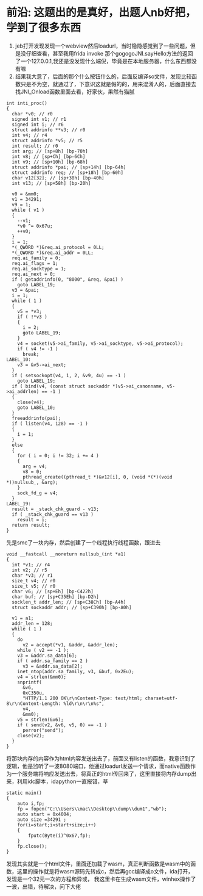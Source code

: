 #  前沿: 这题出的是真好，出题人nb好把，学到了很多东西
1. jeb打开发现发现一个webview然后loadurl，当时隐隐感觉到了一些问题，但是没仔细查看，甚至我用frida invoke 那个gogogoJNI.sayHello方法的返回了一个127.0.0.1,我还是没发现什么端倪，毕竟是在本地服务器，什么东西都没有嘛
2. 结果我大意了，后面的那个什么按钮什么的，后面反编译so文件，发现比较函数只是不为空，就通过了，下意识这就是假的的，用来混淆人的，后面直接去找JNI_Onload函数里面去看，好家伙，果然有猫腻
```
int inti_proc()
{
  char *v0; // r0
  signed int v1; // r1
  signed int i; // r6
  struct addrinfo **v3; // r0
  int v4; // r4
  struct addrinfo *v5; // r5
  int result; // r0
  int arg; // [sp+8h] [bp-70h]
  int v8; // [sp+Ch] [bp-6Ch]
  int v9; // [sp+10h] [bp-68h]
  struct addrinfo *pai; // [sp+14h] [bp-64h]
  struct addrinfo req; // [sp+18h] [bp-60h]
  char v12[32]; // [sp+38h] [bp-40h]
  int v13; // [sp+58h] [bp-20h]

  v0 = &mm0;
  v1 = 34291;
  v9 = 1;
  while ( v1 )
  {
    --v1;
    *v0 ^= 0x67u;
    ++v0;
  }
  i = 1;
  *(_QWORD *)&req.ai_protocol = 0LL;
  *(_QWORD *)&req.ai_addr = 0LL;
  req.ai_family = 0;
  req.ai_flags = 1;
  req.ai_socktype = 1;
  req.ai_next = 0;
  if ( getaddrinfo(0, "8000", &req, &pai) )
    goto LABEL_19;
  v3 = &pai;
  i = 1;
  while ( 1 )
  {
    v5 = *v3;
    if ( !*v3 )
    {
      i = 2;
      goto LABEL_19;
    }
    v4 = socket(v5->ai_family, v5->ai_socktype, v5->ai_protocol);
    if ( v4 != -1 )
      break;
LABEL_10:
    v3 = &v5->ai_next;
  }
  if ( setsockopt(v4, 1, 2, &v9, 4u) == -1 )
    goto LABEL_19;
  if ( bind(v4, (const struct sockaddr *)v5->ai_canonname, v5->ai_addrlen) == -1 )
  {
    close(v4);
    goto LABEL_10;
  }
  freeaddrinfo(pai);
  if ( listen(v4, 128) == -1 )
  {
    i = 1;
  }
  else
  {
    for ( i = 0; i != 32; i += 4 )
    {
      arg = v4;
      v8 = 0;
      pthread_create((pthread_t *)&v12[i], 0, (void *(*)(void *))nullsub_, &arg);
    }
    sock_fd_g = v4;
  }
LABEL_19:
  result = _stack_chk_guard - v13;
  if ( _stack_chk_guard == v13 )
    result = i;
  return result;
}
```
先是smc了一块内存，然后创建了一个线程执行线程函数，跟进去
```
void __fastcall __noreturn nullsub_(int *a1)
{
  int *v1; // r4
  int v2; // r5
  char *v3; // r1
  size_t v4; // r0
  size_t v5; // r0
  char v6; // [sp+Eh] [bp-C422h]
  char buf; // [sp+C35Eh] [bp-D2h]
  socklen_t addr_len; // [sp+C38Ch] [bp-A4h]
  struct sockaddr addr; // [sp+C390h] [bp-A0h]

  v1 = a1;
  addr_len = 128;
  while ( 1 )
  {
    do
      v2 = accept(*v1, &addr, &addr_len);
    while ( v2 == -1 );
    v3 = &addr.sa_data[6];
    if ( addr.sa_family == 2 )
      v3 = &addr.sa_data[2];
    inet_ntop(addr.sa_family, v3, &buf, 0x2Eu);
    v4 = strlen(&mm0);
    snprintf(
      &v6,
      0xC350u,
      "HTTP/1.1 200 OK\r\nContent-Type: text/html; charset=utf-8\r\nContent-Length: %ld\r\n\r\n%s",
      v4,
      &mm0);
    v5 = strlen(&v6);
    if ( send(v2, &v6, v5, 0) == -1 )
      perror("send");
    close(v2);
  }
}
```
将那块内存的内容作为html内容发送出去了，前面又有listen的函数，我意识到了逻辑，他是监听了一波8080端口，他通过loadurl发送一个请求，而native函数作为一个服务端将响应发送出去，将真正的html传回来了，这里直接将内存dump出来，利用idc脚本，idapython一直报错，草
```
static main()
{
    auto i,fp;
    fp = fopen("C:\\Users\\mac\\Desktop\\dump\\dum1","wb");
    auto start = 0x4004;
    auto size =34291 ;
    for(i=start;i<start+size;i++)
    {
        fputc(Byte(i)^0x67,fp);
    }
    fp.close();
}
```
发现其实就是一个html文件，里面还加载了wasm，真正判断函数是wasm中的函数，这里的操作就是将wasm源码先转成c，然后再gcc编译成o文件，ida打开，发现是一个32元一次的方程和异或，
我这里卡在生成wasm文件，winhex操作了一波，出错，待解决，问下大佬